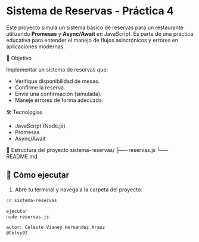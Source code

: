 # Sistema de Reservas - Práctica 4

Este proyecto simula un sistema básico de reservas para un restaurante utilizando **Promesas** y **Async/Await** en JavaScript. Es parte de una práctica educativa para entender el manejo de flujos asincrónicos y errores en aplicaciones modernas.

 🌟 Objetivo

Implementar un sistema de reservas que:
- Verifique disponibilidad de mesas.
- Confirme la reserva.
- Envíe una confirmación (simulada).
- Maneje errores de forma adecuada.

🛠️ Tecnologías

- JavaScript (Node.js)
- Promesas
- Async/Await

📁 Estructura del proyecto
sistema-reservas/
├── reservas.js
└── README.md

## 🚀 Cómo ejecutar

1. Abre tu terminal y navega a la carpeta del proyecto:
```bash
cd sistema-reservas

ejecutar
node reservas.js

autor: Celeste Vianey Hernández Arauz
@Celvy92


